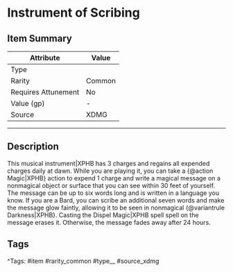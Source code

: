 # Instrument of Scribing

## Item Summary

| Attribute            | Value                        |
|----------------------|------------------------------|
| Type                 |   |
| Rarity               | Common             |
| Requires Attunement  | No                |
| Value (gp)           | -    |
| Source               | XDMG |

---

## Description

This musical instrument|XPHB has 3 charges and regains all expended charges daily at dawn. While you are playing it, you can take a {@action Magic|XPHB} action to expend 1 charge and write a magical message on a nonmagical object or surface that you can see within 30 feet of yourself. The message can be up to six words long and is written in a language you know. If you are a Bard, you can scribe an additional seven words and make the message glow faintly, allowing it to be seen in nonmagical {@variantrule Darkness|XPHB}. Casting the Dispel Magic|XPHB spell spell on the message erases it. Otherwise, the message fades away after 24 hours.

## Tags

^Tags: #item #rarity_common #type__ #source_xdmg